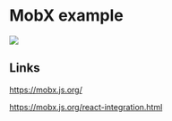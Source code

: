 # MobX example

[![](https://img.shields.io/endpoint?url=https://raw.githubusercontent.com/cncolder/demo/main/shields/codesandbox.json)](https://githubbox.com/cncolder/demo/tree/main/mobx-example)

## Links

https://mobx.js.org/

https://mobx.js.org/react-integration.html

